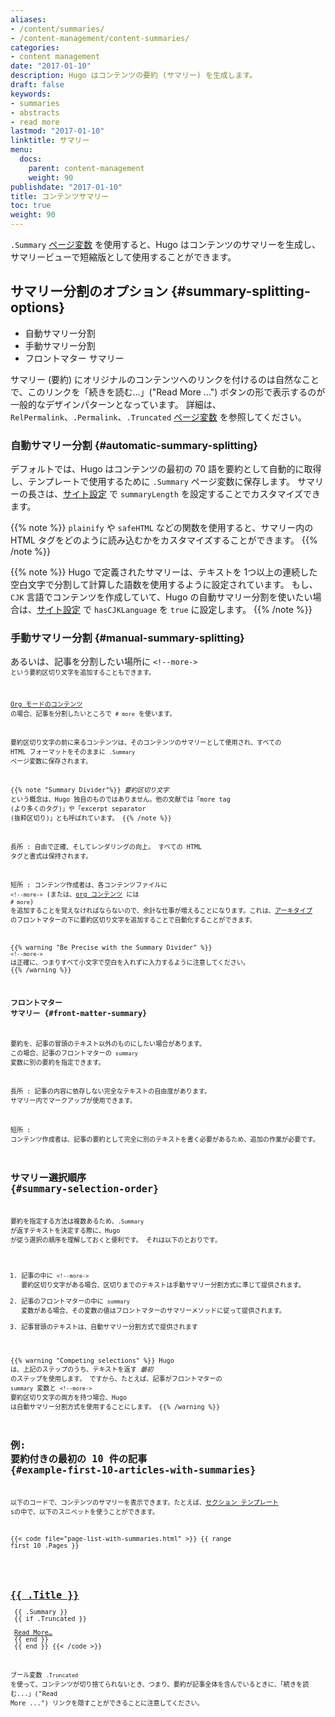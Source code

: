 ```yaml
---
aliases:
- /content/summaries/
- /content-management/content-summaries/
categories:
- content management
date: "2017-01-10"
description: Hugo はコンテンツの要約 (サマリー) を生成します。
draft: false
keywords:
- summaries
- abstracts
- read more
lastmod: "2017-01-10"
linktitle: サマリー
menu:
  docs:
    parent: content-management
    weight: 90
publishdate: "2017-01-10"
title: コンテンツサマリー
toc: true
weight: 90
---
```


`.Summary` [ページ変数][pagevariables] を使用すると、Hugo はコンテンツのサマリーを生成し、サマリービューで短縮版として使用することができます。

## サマリー分割のオプション {#summary-splitting-options}

* 自動サマリー分割
* 手動サマリー分割
* フロントマター サマリー

サマリー (要約) にオリジナルのコンテンツへのリンクを付けるのは自然なことで、このリンクを「続きを読む...」("Read More ...") ボタンの形で表示するのが一般的なデザインパターンとなっています。
詳細は、`RelPermalink`、`.Permalink`、`.Truncated` [ページ変数][pagevariables] を参照してください。

### 自動サマリー分割 {#automatic-summary-splitting}

デフォルトでは、Hugo はコンテンツの最初の 70 語を要約として自動的に取得し、テンプレートで使用するために `.Summary` ページ変数に保存します。
サマリーの長さは、[サイト設定](/getting-started/configuration/) で `summaryLength` を設定することでカスタマイズできます。

{{% note %}}
`plainify` や `safeHTML` などの関数を使用すると、サマリー内の HTML タグをどのように読み込むかをカスタマイズすることができます。
{{% /note %}}

{{% note %}}
Hugo で定義されたサマリーは、テキストを 1つ以上の連続した空白文字で分割して計算した語数を使用するように設定されています。
もし、`CJK` 言語でコンテンツを作成していて、Hugo の自動サマリー分割を使いたい場合は、[サイト設定](/getting-started/configuration/) で `hasCJKLanguage` を `true` に設定します。
{{% /note %}}

### 手動サマリー分割 {#manual-summary-splitting}

あるいは、記事を分割したい場所に <code>&#60;&#33;&#45;&#45;more&#45;&#62;<code> という要約区切り文字を追加することもできます。

[Org モードのコンテンツ][org] の場合、記事を分割したいところで `# more` を使います。

要約区切り文字の前に来るコンテンツは、そのコンテンツのサマリーとして使用され、すべての HTML フォーマットをそのままに `.Summary` ページ変数に保存されます。

{{% note "Summary Divider"%}}
*要約区切り文字* という概念は、Hugo 独自のものではありません。他の文献では「more tag (より多くのタグ)」や「excerpt separator (抜粋区切り)」とも呼ばれています。
{{% /note %}}

長所
: 自由で正確、そしてレンダリングの向上。 すべての HTML タグと書式は保持されます。

短所
: コンテンツ作成者は、各コンテンツファイルに <code>&#60;&#33;&#45;&#45;more&#45;&#62;</code> (または、[org コンテンツ][org] には `# more`) を追加することを覚えなければならないので、余計な仕事が増えることになります。これは、[アーキタイプ](/content-management/archetypes/) のフロントマターの下に要約区切り文字を追加することで自動化することができます。

{{% warning "Be Precise with the Summary Divider" %}}
<code>&#60;&#33;&#45;&#45;more&#45;&#62;</code> は正確に、つまりすべて小文字で空白を入れずに入力するように注意してください。
{{% /warning %}}

### フロントマター サマリー {#front-matter-summary}

要約を、記事の冒頭のテキスト以外のものにしたい場合があります。 この場合、記事のフロントマターの `summary` 変数に別の要約を指定できます。

長所
: 記事の内容に依存しない完全なテキストの自由度があります。 サマリー内でマークアップが使用できます。

短所
: コンテンツ作成者は、記事の要約として完全に別のテキストを書く必要があるため、追加の作業が必要です。

## サマリー選択順序 {#summary-selection-order}

要約を指定する方法は複数あるため、`.Summary` が返すテキストを決定する際に、Hugo が従う選択の順序を理解しておくと便利です。 それは以下のとおりです。

1. 記事の中に <code>&#60;&#33;&#45;&#45;more&#45;&#62;</code> 要約区切り文字がある場合、区切りまでのテキストは手動サマリー分割方式に準じて提供されます。
2. 記事のフロントマターの中に `summary` 変数がある場合、その変数の値はフロントマターのサマリーメソッドに従って提供されます。
3. 記事冒頭のテキストは、自動サマリー分割方式で提供されます

{{% warning "Competing selections" %}}
Hugo は、上記のステップのうち、テキストを返す _最初_ のステップを使用します。 ですから、たとえば、記事がフロントマターの `summary` 変数と <code>&#60;&#33;&#45;&#45;more&#45;&#62;</code> 要約区切り文字の両方を持つ場合、Hugo は自動サマリー分割方式を使用することにします。
{{% /warning %}}

## 例: 要約付きの最初の 10 件の記事 {#example-first-10-articles-with-summaries}

以下のコードで、コンテンツのサマリーを表示できます。たとえば、[セクション テンプレート][section template] sの中で、以下のスニペットを使うことができます。

{{< code file="page-list-with-summaries.html" >}}
{{ range first 10 .Pages }}
    <article>
      <!-- this <div> includes the title summary -->
      <div>
        <h2><a href="{{ .RelPermalink }}">{{ .Title }}</a></h2>
        {{ .Summary }}
      </div>
      {{ if .Truncated }}
      <!-- This <div> includes a read more link, but only if the summary is truncated... -->
      <div>
        <a href="{{ .RelPermalink }}">Read More…</a>
      </div>
      {{ end }}
    </article>
{{ end }}
{{< /code >}}

ブール変数 `.Truncated` を使って、コンテンツが切り捨てられないとき、つまり、要約が記事全体を含んでいるときに、「続きを読む...」("Read More ...") リンクを隠すことができることに注意してください。

[org]: /content-management/formats/
[pagevariables]: /variables/page/
[section template]: /templates/section-templates/
